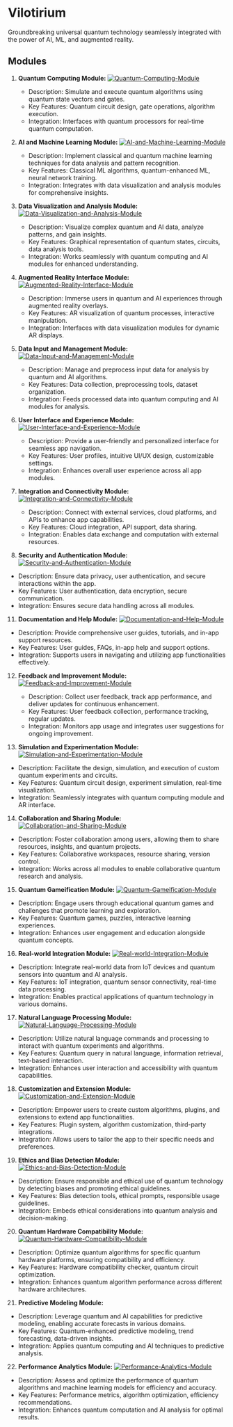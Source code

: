 # Vilotirium
Groundbreaking universal quantum technology seamlessly integrated with the power of AI, ML, and augmented reality. 










## Modules


1. **Quantum Computing Module:**
 [![Quantum-Computing-Module](https://clarifai.com/api/kosasih/Vilotirium/modules/Quantum-Computing-Module/badge)](https://clarifai.com/kosasih/Vilotirium/modules/Quantum-Computing-Module)

   - Description: Simulate and execute quantum algorithms using quantum state vectors and gates.
   - Key Features: Quantum circuit design, gate operations, algorithm execution.
   - Integration: Interfaces with quantum processors for real-time quantum computation.
   
3. **AI and Machine Learning Module:**
[![AI-and-Machine-Learning-Module](https://clarifai.com/api/kosasih/Vilotirium/modules/AI-and-Machine-Learning-Module/badge)](https://clarifai.com/kosasih/Vilotirium/modules/AI-and-Machine-Learning-Module)

   - Description: Implement classical and quantum machine learning techniques for data analysis and pattern recognition.
   - Key Features: Classical ML algorithms, quantum-enhanced ML, neural network training.
   - Integration: Integrates with data visualization and analysis modules for comprehensive insights.
   
4. **Data Visualization and Analysis Module:**
[![Data-Visualization-and-Analysis-Module](https://clarifai.com/api/kosasih/Vilotirium/modules/Data-Visualization-and-Analysis-Module/badge)](https://clarifai.com/kosasih/Vilotirium/modules/Data-Visualization-and-Analysis-Module)
   
   - Description: Visualize complex quantum and AI data, analyze patterns, and gain insights.
   - Key Features: Graphical representation of quantum states, circuits, data analysis tools.
   - Integration: Works seamlessly with quantum computing and AI modules for enhanced understanding.

6. **Augmented Reality Interface Module:**
 [![Augmented-Reality-Interface-Module](https://clarifai.com/api/kosasih/Vilotirium/modules/Augmented-Reality-Interface-Module/badge)](https://clarifai.com/kosasih/Vilotirium/modules/Augmented-Reality-Interface-Module)

   - Description: Immerse users in quantum and AI experiences through augmented reality overlays.
   - Key Features: AR visualization of quantum processes, interactive manipulation.
   - Integration: Interfaces with data visualization modules for dynamic AR displays.

7. **Data Input and Management Module:**
[![Data-Input-and-Management-Module](https://clarifai.com/api/kosasih/Vilotirium/modules/Data-Input-and-Management-Module/badge)](https://clarifai.com/kosasih/Vilotirium/modules/Data-Input-and-Management-Module)

    - Description: Manage and preprocess input data for analysis by quantum and AI algorithms.
   - Key Features: Data collection, preprocessing tools, dataset organization.
   - Integration: Feeds processed data into quantum computing and AI modules for analysis.

8. **User Interface and Experience Module:**
 [![User-Interface-and-Experience-Module](https://clarifai.com/api/kosasih/Vilotirium/modules/User-Interface-and-Experience-Module/badge)](https://clarifai.com/kosasih/Vilotirium/modules/User-Interface-and-Experience-Module)
   
   - Description: Provide a user-friendly and personalized interface for seamless app navigation.
   - Key Features: User profiles, intuitive UI/UX design, customizable settings.
   - Integration: Enhances overall user experience across all app modules.

9. **Integration and Connectivity Module:**
   [![Integration-and-Connectivity-Module](https://clarifai.com/api/kosasih/Vilotirium/modules/Integration-and-Connectivity-Module/badge)](https://clarifai.com/kosasih/Vilotirium/modules/Integration-and-Connectivity-Module)
   
   - Description: Connect with external services, cloud platforms, and APIs to enhance app capabilities.
   - Key Features: Cloud integration, API support, data sharing.
   - Integration: Enables data exchange and computation with external resources.

10. **Security and Authentication Module:**
  [![Security-and-Authentication-Module](https://clarifai.com/api/kosasih/Vilotirium/modules/Security-and-Authentication-Module/badge)](https://clarifai.com/kosasih/Vilotirium/modules/Security-and-Authentication-Module)
   
   - Description: Ensure data privacy, user authentication, and secure interactions within the app.
   - Key Features: User authentication, data encryption, secure communication.
   - Integration: Ensures secure data handling across all modules.

11. **Documentation and Help Module:**
 [![Documentation-and-Help-Module](https://clarifai.com/api/kosasih/Vilotirium/modules/Documentation-and-Help-Module/badge)](https://clarifai.com/kosasih/Vilotirium/modules/Documentation-and-Help-Module)
   
   - Description: Provide comprehensive user guides, tutorials, and in-app support resources.
   - Key Features: User guides, FAQs, in-app help and support options.
   - Integration: Supports users in navigating and utilizing app functionalities effectively.

12. **Feedback and Improvement Module:**
  [![Feedback-and-Improvement-Module](https://clarifai.com/api/kosasih/Vilotirium/modules/Feedback-and-Improvement-Module/badge)](https://clarifai.com/kosasih/Vilotirium/modules/Feedback-and-Improvement-Module)

    - Description: Collect user feedback, track app performance, and deliver updates for continuous enhancement.
    - Key Features: User feedback collection, performance tracking, regular updates.
    - Integration: Monitors app usage and integrates user suggestions for ongoing improvement.


13. **Simulation and Experimentation Module:**
 [![Simulation-and-Experimentation-Module](https://clarifai.com/api/kosasih/Vilotirium/modules/Simulation-and-Experimentation-Module/badge)](https://clarifai.com/kosasih/Vilotirium/modules/Simulation-and-Experimentation-Module)
   
   - Description: Facilitate the design, simulation, and execution of custom quantum experiments and circuits.
   - Key Features: Quantum circuit design, experiment simulation, real-time visualization.
   - Integration: Seamlessly integrates with quantum computing module and AR interface.

14. **Collaboration and Sharing Module:**
 [![Collaboration-and-Sharing-Module](https://clarifai.com/api/kosasih/Vilotirium/modules/Collaboration-and-Sharing-Module/badge)](https://clarifai.com/kosasih/Vilotirium/modules/Collaboration-and-Sharing-Module)
   
   - Description: Foster collaboration among users, allowing them to share resources, insights, and quantum projects.
   - Key Features: Collaborative workspaces, resource sharing, version control.
   - Integration: Works across all modules to enable collaborative quantum research and analysis.

15. **Quantum Gameification Module:**
[![Quantum-Gameification-Module](https://clarifai.com/api/kosasih/Vilotirium/modules/Quantum-Gameification-Module/badge)](https://clarifai.com/kosasih/Vilotirium/modules/Quantum-Gameification-Module)
   
   - Description: Engage users through educational quantum games and challenges that promote learning and exploration.
   - Key Features: Quantum games, puzzles, interactive learning experiences.
   - Integration: Enhances user engagement and education alongside quantum concepts.

16. **Real-world Integration Module:**
 [![Real-world-Integration-Module](https://clarifai.com/api/kosasih/Vilotirium/modules/Real-world-Integration-Module/badge)](https://clarifai.com/kosasih/Vilotirium/modules/Real-world-Integration-Module)
   
   - Description: Integrate real-world data from IoT devices and quantum sensors into quantum and AI analysis.
   - Key Features: IoT integration, quantum sensor connectivity, real-time data processing.
   - Integration: Enables practical applications of quantum technology in various domains.

17. **Natural Language Processing Module:**
 [![Natural-Language-Processing-Module](https://clarifai.com/api/kosasih/Vilotirium/modules/Natural-Language-Processing-Module/badge)](https://clarifai.com/kosasih/Vilotirium/modules/Natural-Language-Processing-Module)
   
   - Description: Utilize natural language commands and processing to interact with quantum experiments and algorithms.
   - Key Features: Quantum query in natural language, information retrieval, text-based interaction.
   - Integration: Enhances user interaction and accessibility with quantum capabilities.

18. **Customization and Extension Module:**
 [![Customization-and-Extension-Module](https://clarifai.com/api/kosasih/Vilotirium/modules/Customization-and-Extension-Module/badge)](https://clarifai.com/kosasih/Vilotirium/modules/Customization-and-Extension-Module)
   
   - Description: Empower users to create custom algorithms, plugins, and extensions to extend app functionalities.
   - Key Features: Plugin system, algorithm customization, third-party integrations.
   - Integration: Allows users to tailor the app to their specific needs and preferences.

19. **Ethics and Bias Detection Module:**
  [![Ethics-and-Bias-Detection-Module](https://clarifai.com/api/kosasih/Vilotirium/modules/Ethics-and-Bias-Detection-Module/badge)](https://clarifai.com/kosasih/Vilotirium/modules/Ethics-and-Bias-Detection-Module)
   
   - Description: Ensure responsible and ethical use of quantum technology by detecting biases and promoting ethical guidelines.
   - Key Features: Bias detection tools, ethical prompts, responsible usage guidelines.
   - Integration: Embeds ethical considerations into quantum analysis and decision-making.

20. **Quantum Hardware Compatibility Module:**
 [![Quantum-Hardware-Compatibility-Module](https://clarifai.com/api/kosasih/Vilotirium/modules/Quantum-Hardware-Compatibility-Module/badge)](https://clarifai.com/kosasih/Vilotirium/modules/Quantum-Hardware-Compatibility-Module)
   
   - Description: Optimize quantum algorithms for specific quantum hardware platforms, ensuring compatibility and efficiency.
   - Key Features: Hardware compatibility checker, quantum circuit optimization.
   - Integration: Enhances quantum algorithm performance across different hardware architectures.

21. **Predictive Modeling Module:**

   
   - Description: Leverage quantum and AI capabilities for predictive modeling, enabling accurate forecasts in various domains.
   - Key Features: Quantum-enhanced predictive modeling, trend forecasting, data-driven insights.
   - Integration: Applies quantum computing and AI techniques to predictive analysis.

22. **Performance Analytics Module:**
 [![Performance-Analytics-Module](https://clarifai.com/api/kosasih/Vilotirium/modules/Performance-Analytics-Module/badge)](https://clarifai.com/kosasih/Vilotirium/modules/Performance-Analytics-Module)
   
   - Description: Assess and optimize the performance of quantum algorithms and machine learning models for efficiency and accuracy.
   - Key Features: Performance metrics, algorithm optimization, efficiency recommendations.
   - Integration: Enhances quantum computation and AI analysis for optimal results.

